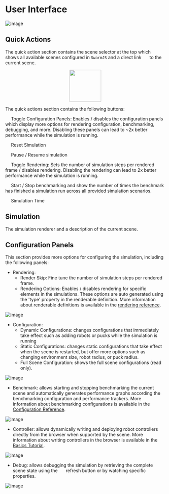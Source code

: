 # User Interface

![image](https://github.com/m-abdulhak/SwarmJS/assets/5468250/3b98b489-2064-4b9a-b7ce-d31b754f89b4)


## Quick Actions

The quick action section contains the scene selector at the top which shows all available scenes configured in `SwarmJS` and a direct link &nbsp;<img src="https://raw.githubusercontent.com/FortAwesome/Font-Awesome/6.x/svgs/solid/link.svg" width="10" height="10">&nbsp; to the current scene.

<p align="center">
  <img src="https://github.com/m-abdulhak/SwarmJS/assets/5468250/1d4f48a1-ba84-45a5-aeb5-2ec40e88e130" height="100">
</p>

The quick actions section contains the following buttons:

<img src="https://raw.githubusercontent.com/FortAwesome/Font-Awesome/5.x/svgs/solid/cog.svg" width="10" height="10">&nbsp; Toggle Configuration Panels: Enables / disables the configuration panels which display more options for rendering configuration, benchmarking, debugging, and more. Disabling these panels can lead to ~2x better performance while the simulation is running.

<img src="https://raw.githubusercontent.com/FortAwesome/Font-Awesome/5.x/svgs/solid/sync.svg" width="10" height="10">&nbsp; Reset Simulation

<img src="https://raw.githubusercontent.com/FortAwesome/Font-Awesome/5.x/svgs/solid/play.svg" width="10" height="10">&nbsp; Pause / Resume simulation

<img src="https://raw.githubusercontent.com/FortAwesome/Font-Awesome/5.x/svgs/solid/draw-polygon.svg" width="10" height="10">&nbsp; Toggle Rendering: Sets the number of simulation steps per rendered frame / disables rendering. Disabling the rendering can lead to 2x better performance while the simulation is running.

<img src="https://raw.githubusercontent.com/FortAwesome/Font-Awesome/5.x/svgs/solid/stopwatch.svg" width="10" height="10">&nbsp; Start / Stop benchmarking and show the number of times the benchmark has finished a simulation run across all provided simulation scenarios.

<img src="https://raw.githubusercontent.com/FortAwesome/Font-Awesome/5.x/svgs/solid/clock.svg" width="10" height="10">&nbsp; Simulation Time

## Simulation

The simulation renderer and a description of the current scene.

## Configuration Panels

This section provides more options for configuring the simulation, including the following panels:

- Rendering: 
  - Render Skip: Fine tune the number of simulation steps per rendered frame.
  - Rendering Options: Enables / disables rendering for specific elements in the simulations. These options are auto generated using the 'type' property in the renderable definition. More information about renderable definitions is available in the [rendering reference](./rendering-reference.md).

![image](https://github.com/m-abdulhak/SwarmJS/assets/5468250/020f924b-7906-4938-a491-d8bd93c74f5f)

- Configuration: 
  - Dynamic Configurations: changes configurations that immediately take effect such as adding robots or pucks while the simulation is running
  - Static Configurations: changes static configurations that take effect when the scene is restarted, but offer more options such as changing environment size, robot radius, or puck radius.
  - Full Scene Configuration: shows the full scene configurations (read only).

![image](https://github.com/m-abdulhak/SwarmJS/assets/5468250/9eeef7b3-6010-4d17-baa5-8617e92f2d77)

- Benchmark: allows starting and stopping benchmarking the current scene and automatically generates performance graphs according the benchmarking configuration and performance trackers. More information about benchmarking configurations is available in the [Configuration Reference](./configuration-reference.md).

![image](https://github.com/m-abdulhak/SwarmJS/assets/5468250/dafffc94-4c36-40ce-a1f3-fb9a2594620d)

- Controller: allows dynamically writing and deploying robot controllers directly from the browser when supported by the scene. More information about writing controllers in the browser is available in the [Basics Tutorial](./basics-tutorial.md).

![image](https://github.com/m-abdulhak/SwarmJS/assets/5468250/15957dd7-362a-400b-b44b-3e3d58bd40b3)

- Debug: allows debugging the simulation by retrieving the complete scene state using the &nbsp;<img src="https://raw.githubusercontent.com/FortAwesome/Font-Awesome/5.x/svgs/solid/sync.svg" width="10" height="10">&nbsp; refresh button or by watching specific properties.

![image](https://github.com/m-abdulhak/SwarmJS/assets/5468250/14e9a169-3c90-401f-b449-25639b37fc8a)

